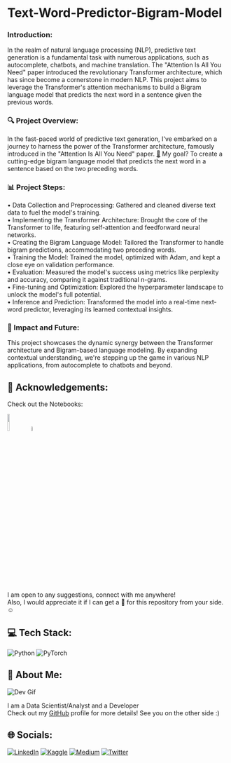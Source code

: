 # Text-Word-Predictor-Bigram-Model

### Introduction:
In the realm of natural language processing (NLP), predictive text generation is a fundamental task with numerous applications, such as autocomplete, chatbots, and machine translation. The "Attention Is All You Need" paper introduced the revolutionary Transformer architecture, which has since become a cornerstone in modern NLP. This project aims to leverage the Transformer's attention mechanisms to build a Bigram language model that predicts the next word in a sentence given the previous words.

### 🔍 Project Overview:
In the fast-paced world of predictive text generation, I've embarked on a journey to harness the power of the Transformer architecture, famously introduced in the "Attention Is All You Need" paper. <a href="https://arxiv.org/pdf/1706.03762.pdf">📄</a> My goal? To create a cutting-edge bigram language model that predicts the next word in a sentence based on the two preceding words.


### 📊 Project Steps:
• Data Collection and Preprocessing: Gathered and cleaned diverse text data to fuel the model's training. <br/>
• Implementing the Transformer Architecture: Brought the core of the Transformer to life, featuring self-attention and feedforward neural networks. <br/>
• Creating the Bigram Language Model: Tailored the Transformer to handle bigram predictions, accommodating two preceding words. <br/>
• Training the Model: Trained the model, optimized with Adam, and kept a close eye on validation performance. <br/>
• Evaluation: Measured the model's success using metrics like perplexity and accuracy, comparing it against traditional n-grams. <br/>
• Fine-tuning and Optimization: Explored the hyperparameter landscape to unlock the model's full potential. <br/>
• Inference and Prediction: Transformed the model into a real-time next-word predictor, leveraging its learned contextual insights. <br/>

### 🌟 Impact and Future:
This project showcases the dynamic synergy between the Transformer architecture and Bigram-based language modeling. By expanding contextual understanding, we're stepping up the game in various NLP applications, from autocomplete to chatbots and beyond.

## 🌟 Acknowledgements:

Check out the Notebooks:
<div align="left">
  <a href="https://colab.research.google.com/github/lunaSnowflake/Text-Word-Predictor-Bigram-Model/blob/master/Bigram%20LLM%20Model%20-%20Final.ipynb">
    <img src="https://github.com/ultralytics/yolov5/releases/download/v1.0/logo-colab-small.png" width="10%" /></a>
    <img src="https://github.com/ultralytics/assets/raw/main/social/logo-transparent.png" width="5%" alt="" />
</div>

I am open to any suggestions, connect with me anywhere! <br/>
Also, I would appreciate it if I can get a 🌟 for this repository from your side. ☺

## 💻 Tech Stack:
![Python](https://img.shields.io/badge/python-3670A0?style=for-the-badge&logo=python&logoColor=ffdd54) 
![PyTorch](https://img.shields.io/badge/PyTorch-%23EE4C2C.svg?style=for-the-badge&logo=PyTorch&logoColor=white)

## 💫 About Me:
![Dev Gif](https://media.giphy.com/media/f3iwJFOVOwuy7K6FFw/giphy.gif) <br/>

I am a Data Scientist/Analyst and a Developer <br/>
Check out my [GitHub](https://github.com/lunaSnowflake) profile for more details! See you on the other side :)

## 🌐 Socials:
[![LinkedIn](https://img.shields.io/badge/LinkedIn-%230077B5.svg?logo=linkedin&logoColor=white)](https://www.linkedin.com/in/hussainkhatumdi/) 
[![Kaggle](https://img.shields.io/badge/Kaggle-035a7d?logo=kaggle&logoColor=white)](https://www.kaggle.com/lunaticsain)
[![Medium](https://img.shields.io/badge/Medium-12100E?logo=medium&logoColor=white)](https://medium.com/@hussainkhatumadi53) 
[![Twitter](https://img.shields.io/badge/Twitter-%231DA1F2.svg?logo=Twitter&logoColor=white)](https://twitter.com/lunatic_sain) 
